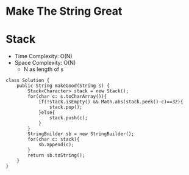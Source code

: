 # Make The String Great

# Stack

- Time Complexity: O(N)
- Space Complexity: O(N)
  - N as length of s

```
class Solution {
    public String makeGood(String s) {
        Stack<Character> stack = new Stack();
        for(char c: s.toCharArray()){
            if(!stack.isEmpty() && Math.abs(stack.peek()-c)==32){
                stack.pop();
            }else{
                stack.push(c);
            }
        }
        StringBuilder sb = new StringBuilder();
        for(char c: stack){
            sb.append(c);
        }
        return sb.toString();
    }
}
```
